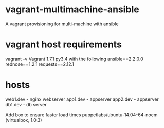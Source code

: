 # vagrant-multimachine-ansible
A vagrant provisioning for multi-machine with ansible


# vagrant host requirements

vagrant -v Vagrant 1.7.1
py3.4 with the following
ansible==2.2.0.0
rednose==1.2.1
requests==2.12.1

# hosts

web1.dev - nginx webserver
app1.dev - appserver
app2.dev - appserver
db1.dev - db server

Add box to ensure faster load times
puppetlabs/ubuntu-14.04-64-nocm (virtualbox, 1.0.3)

